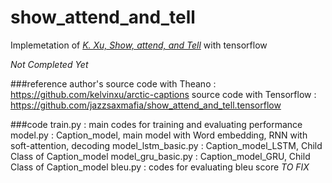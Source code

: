 # show_attend_and_tell

Implemetation of [*K. Xu, Show, attend, and Tell*](http://arxiv.org/abs/1502.03044) with tensorflow

*Not Completed Yet*



###reference
author's source code with Theano : https://github.com/kelvinxu/arctic-captions
source code with Tensorflow : https://github.com/jazzsaxmafia/show_attend_and_tell.tensorflow



###code
train.py : main codes for training and evaluating performance
model.py : Caption_model, main model with Word embedding, RNN with soft-attention, decoding
model_lstm_basic.py : Caption_model_LSTM, Child Class of Caption_model
model_gru_basic.py : Caption_model_GRU, Child Class of Caption_model
bleu.py : codes for evaluating bleu score *TO FIX*
